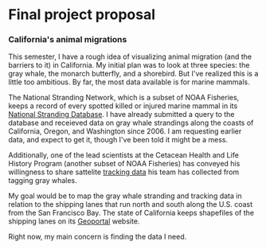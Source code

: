 # Final project proposal

### California's animal migrations

This semester, I have a rough idea of visualizing animal migration (and the barriers to it) in California. My initial plan was to look at three species: the gray whale, the monarch butterfly, and a shorebird. But I've realized this is a little too ambitious. By far, the most data available is for marine mammals.

The National Stranding Network, which is a subset of NOAA Fisheries, keeps a record of every spotted killed or injured marine mammal in its [National Stranding Database](https://www.fisheries.noaa.gov/national/marine-life-distress/national-stranding-database-public-access). I have already submitted a query to the database and receieved data on gray whale strandings along the coasts of California, Oregon, and Washington since 2006. I am requesting earlier data, and expect to get it, though I've been told it might be a mess.

Additionally, one of the lead scientists at the Cetacean Health and Life History Program (another subset of NOAA Fisheries) has conveyed his willingness to share sattelite [tracking data](https://swfsc.noaa.gov/MMTD-GrayWhale-tracking/) his team has collected from tagging gray whales.

My goal would be to map the gray whale stranding and tracking data in relation to the shipping lanes that run north and south along the U.S. coast from the San Francisco Bay. The state of California keeps shapefiles of the shipping lanes on its [Geoportal](http://portal.gis.ca.gov/geoportal/catalog/search/resource/details.page?uuid=%7B953E7DF6-987F-4613-8117-ADEDDBD4D21E%7D) website.

Right now, my main concern is finding the data I need.
